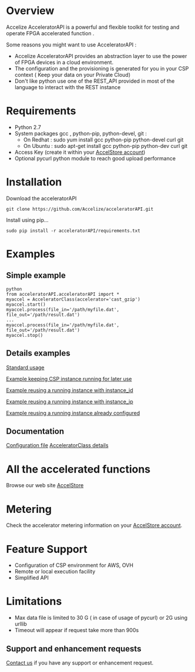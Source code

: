 # Overview
Accelize AcceleratorAPI is a powerful and flexible toolkit for testing and operate FPGA accelerated function .

Some reasons you might want to use AcceleratorAPI :
+ Accelize AcceleratorAPI provides an abstraction layer to use the power of FPGA devices in a cloud environment. 
+ The configuration and the provisioning is generated for you in your CSP context ( Keep your data on your Private Cloud)
+ Don't like python use one of the REST_API provided in most of the language to interact with the REST instance



# Requirements

+ Python 2.7
+ System packages gcc , python-pip,  python-devel, git  :
	+ On Redhat : sudo yum install gcc python-pip python-devel curl git
	+ On Ubuntu :  sudo apt-get install gcc python-pip python-dev curl git
+ Access Key (create it within your [AccelStore account](https://accelstore.accelize.com/user/application))
+ Optional pycurl python module to reach good upload performance



# Installation

Download the acceleratorAPI 

    git clone https://github.com/Accelize/acceleratorAPI.git 

Install using pip...

    sudo pip install -r acceleratorAPI/requirements.txt



# Examples

## Simple example 

    python
    from acceleratorAPI.acceleratorAPI import *
    myaccel = AcceleratorClass(accelerator='cast_gzip')
    myaccel.start()
    myaccel.process(file_in='/path/myfile.dat',  file_out='/path/result.dat')
    ...
    myaccel.process(file_in='/path/myfile.dat',  file_out='/path/result.dat')
    myaccel.stop()

## Details examples 

[Standard usage](/tutorial/1-simple-exemple.md)

[Example keeping CSP instance running for later use](tutorial/2-keeping_instance_running.md)

[Example reusing a running instance with instance_id](tutorial/3-reusing_instance_with_instance_id.md)

[Example reusing a running instance with instance_ip](tutorial/4-reusing_instance_with_instance_ip.md)

[Example reusing a running instance already configured](tutorial/5-reusing_instance_already_configured.md)

## Documentation

[Configuration file](/api-guide/configuraton_file.md)
[AcceleratorClass details](/api-guide/acceleratorclass.md)

# All the accelerated functions

Browse our web site [AccelStore ](https://accelstore.accelize.com)



# Metering
Check the accelerator metering information on your [AccelStore account](https://accelstore.accelize.com/user/metering). 


# Feature Support
+ Configuration of CSP environment for AWS, OVH 
+ Remote or local execution facility
+ Simplified API


# Limitations

+ Max data file is limited to 30 G ( in case of usage of pycurl) or 2G using urllib 
+ Timeout will appear if request take more than 900s


## Support and enhancement requests
[Contact us](https://www.accelize.com/contact-us/) if you have any support or enhancement request.
